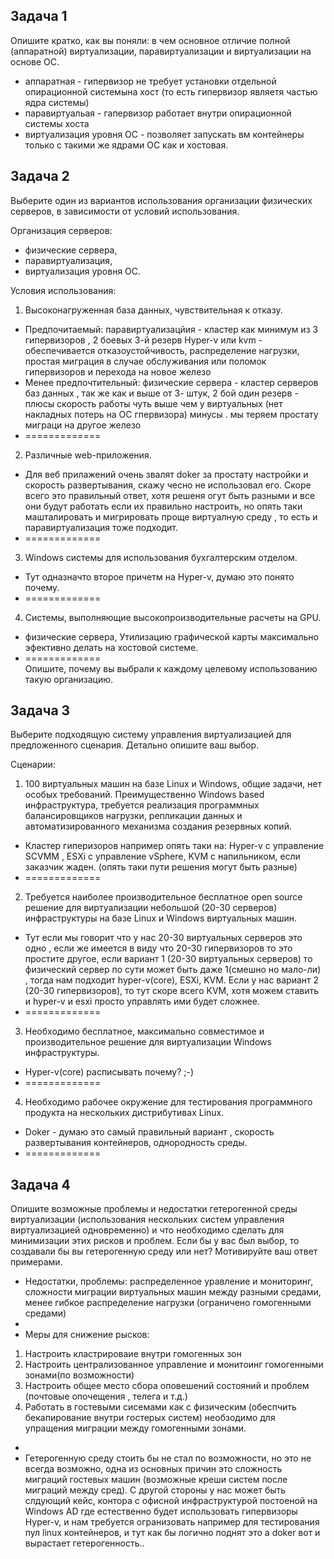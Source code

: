 ## Задача 1

Опишите кратко, как вы поняли: в чем основное отличие полной (аппаратной) виртуализации, паравиртуализации и виртуализации на основе ОС.
* аппаратная - гипервизор не требует установки отдельной опирационной системына хост (то есть гипервизор являетя частью ядра системы)
* паравиртуальая - гапервизор работает внутри опирационной системы хоста 
* виртуализация уровня ОС - позволяет запускать вм контейнеры только с такими же ядрами ОС как и хостовая. 

## Задача 2

Выберите один из вариантов использования организации физических серверов, в зависимости от условий использования.

Организация серверов:
- физические сервера,
- паравиртуализация,
- виртуализация уровня ОС.

Условия использования:
1. Высоконагруженная база данных, чувствительная к отказу.
* Предпочитаемый: паравиртуализацйия - кластер как минимум из 3 гипервизоров , 2 боевых 3-й резерв Hyper-v или kvm - обеспечивается отказоустойчивость, распределение нагрузки, простая миграция в случае обслуживания или поломок гипервизоров и перехода на новое железо
* Менее предпочтительный: физические сервера - кластер серверов баз данных , так же как и выше  от 3- штук, 2 бой  один резерв - плюсы скорость работы чуть выше чем у  виртуальных (нет накладных потерь на ОС гпервизора) минусы . мы теряем простату миграци на другое железо 
* =============
2. Различные web-приложения.
* Для веб  прилажений очень звалят doker за простату настройки и скорость развертывания, скажу чесно не использовал его. Скоре всего это правильный ответ, хотя решеня огут быть разными и все они будут работать если их правильно настроить, но опять таки машталировать и мигрировать проще виртуалную среду , то есть и паравиртуализация тоже подходит.
* =============
3. Windows системы для использования бухгалтерским отделом.
* Тут одназначто второе причетм на Hyper-v, думаю это понято почему.
* =============
4. Системы, выполняющие высокопроизводительные расчеты на GPU.
*  физические сервера, Утилизацию графической карты максимально эфективно делать на хостовой системе.
* =============  
Опишите, почему вы выбрали к каждому целевому использованию такую организацию.

## Задача 3

Выберите подходящую систему управления виртуализацией для предложенного сценария. Детально опишите ваш выбор.

Сценарии:

1. 100 виртуальных машин на базе Linux и Windows, общие задачи, нет особых требований. Преимущественно Windows based инфраструктура, требуется реализация программных балансировщиков нагрузки, репликации данных и автоматизированного механизма создания резервных копий.
*  Кластер гиперизоров например опять таки на: Hyper-v с управление SCVMM , ESXi с управление vSphere, KVM с напильником, если заказчик жаден. (опять таки пути решения могут быть разные)
* =============
2. Требуется наиболее производительное бесплатное open source решение для виртуализации небольшой (20-30 серверов) инфраструктуры на базе Linux и Windows виртуальных машин.
* Тут если мы говорит что у нас 20-30 виртуальных серверов это одно , если же имеется в виду что 20-30 гипервизоров то это простите другое, если вариант 1 (20-30 виртуальных серверов) то физический сервер по сути может быть даже 1(смешно но мало-ли) , тогда нам подходит hyper-v(core), ESXi, KVM. Если у нас вариант 2 (20-30 гипервизоров), то тут скоре всего KVM, хотя можем ставить и hyper-v и esxi просто управлять ими будет сложнее.
* =============
3. Необходимо бесплатное, максимально совместимое и производительное решение для виртуализации Windows инфраструктуры.
* Hyper-v(core) расписывать почему? ;-)
* =============
4. Необходимо рабочее окружение для тестирования программного продукта на нескольких дистрибутивах Linux.
* Doker - думаю это самый правильный вариант , скорость развертывания контейнеров, однородность среды.
* =============
## Задача 4

Опишите возможные проблемы и недостатки гетерогенной среды виртуализации (использования нескольких систем управления виртуализацией одновременно) и что необходимо сделать для минимизации этих рисков и проблем. Если бы у вас был выбор, то создавали бы вы гетерогенную среду или нет? Мотивируйте ваш ответ примерами.
* Недостатки, проблемы: распределенное уравление и мониторинг, сложности миграции виртуальных машин между разными средами, менее гибкое распределение нагрузки (ограничено гомогенными средами)
* 
* Меры для снижение рысков: 
 1.  Настроить кластрироваие внутри гомогенных зон
 2.  Настроить централизованное управление и монитоинг гомогенными зонами(по возможности)
 3.  Настроить общее место сбора оповешений состояний и проблем (почтовые опочещения , телега  и т.д.)
 4.  Работать в гостевыми сисемами как с физическим (обеспчить бекапирование внутри гостерых систем) необзодимо для упращения миграции между гомогенными зонами. 
* 
* Гетерогенную среду стоить бы не стал по возможности, но это не всегда возможно, одна из основных причин это сложность миграций гостевых машин (возможные креши систем после миграций между сред). С другой стороны у нас может быть слдующий кейс, контора с офисной инфраструктурой постоеной на Windows AD где естественно будет использовать гипервизоры Hyper-v, и нам требуется огранизовать например для тестирования пул linux контейнеров,  и тут как бы логично поднят это а doker  вот и вырастает гетерогенность..
